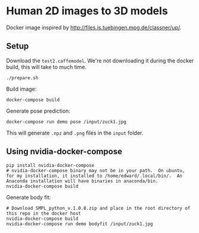 # Human 2D images to 3D models

Docker image inspired by http://files.is.tuebingen.mpg.de/classner/up/.

## Setup

Download the `test2.caffemodel`. We're not downloading it during the
docker build, this will take to much time.
```
./prepare.sh
```

Build image:
```
docker-compose build
```

Generate pose prediction:
```
docker-compose run demo pose /input/zuck1.jpg
```

This will generate `.npz` and `.png` files in the `input` folder.


## Using nvidia-docker-compose
```
pip install nvidia-docker-compose
# nvidia-docker-compose binary may not be in your path.  On ubuntu, for my installation, it installed to /home/edward/.local/bin/.  An Anaconda installation will have binaries in anaconda/bin.
nvidia-docker-compose build
```

Generate body fit:
```
# Download SMPL_python_v.1.0.0.zip and place in the root directory of this repo in the docker host
nvidia-docker-compose build
nvidia-docker-compose run demo bodyfit /input/zuck1.jpg
```
